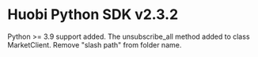 # Huobi Python SDK v2.3.2

Python >= 3.9 support added. The unsubscribe_all method added to class MarketClient.
Remove "slash path" from folder name.